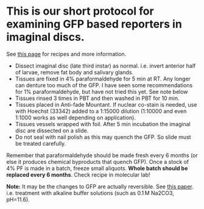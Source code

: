 # This is our short protocol for examining GFP based reporters in imaginal discs.

See [this page](https://github.com/DworkinLab/Protocols/blob/master/WingDiscAntibodyStaining.md) for recipes and more information.

-   Dissect imaginal disc (late third instar) as normal. i.e. invert anterior half of larvae, remove fat body and salivary glands.
-   Tissues  are fixed in 4% paraformaldehyde for 5 min at RT. Any longer can denture too much of the GFP. I have seen some recommendations for 1% paraformaldehyde, but have not tried this yet. See note below
-   Tissues rinsed 3 times in PBT and then washed in PBT for 10 min. 
-   Tissues placed in Anti-fade Mountant. If nuclear co-stain is needed, use with Hoechst (33342) added to a 1:15000 dilution (1:10000 and even 1:1000 works as well depending on application). 
-   Tissues vessels wrapped with foil. After 5 min incubation the imaginal disc are dissected on a slide.
-   Do not seal with nail polish as this may quench the GFP. So slide must be treated carefully.

Remember that paraformaldehyde should be made fresh every 6 months (or else it produces chemical byproducts that quench GFP).
Once a stock of 4% PF is made in a batch, freeze small aliquots. **Whole batch should be replaced every 6 months**. Check recipe in molecular lab!

**Note:** It may be the changes to GFP are actually reversible. See [this paper](https://www.nature.com/articles/ncomms4992). i.e. treatment with alkaline buffer solutions (such as 0.1 M Na2CO3, pH=11.6). 

